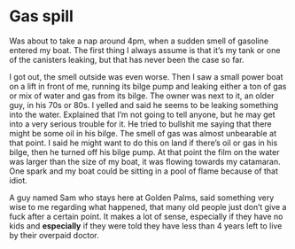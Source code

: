 # Gas spill

Was about to take a nap around 4pm, when a sudden smell of gasoline entered my boat.
The first thing I always assume is that it’s my tank or one of the canisters leaking, but that has never been the case so far.

I got out, the smell outside was even worse.
Then I saw a small power boat on a lift in front of me, running its bilge pump and leaking
either a ton of gas or mix of water and gas from its bilge.  The owner was next to it, an older guy, in his 70s or 80s.
I yelled and said he seems to be leaking something into the water.
Explained that I’m not going to tell anyone, but he may get into a very serious trouble for it.
He tried to bullshit me saying that there might be some oil in his bilge.
The smell of gas was almost unbearable at that point.
I said he might want to do this on land if there’s oil or gas in his bilge, then he turned off his bilge pump.
At that point the film on the water was larger than the size of my boat, it was flowing towards my catamaran.
One spark and my boat could be sitting in a pool of flame because of that idiot.

A guy named Sam who stays here at Golden Palms, said something very wise to me regarding what happened,
that many old people just don’t give a fuck after a certain point.
It makes a lot of sense, especially if they have no kids and **especially** if they were told
they have less than 4 years left to live by their overpaid doctor.
